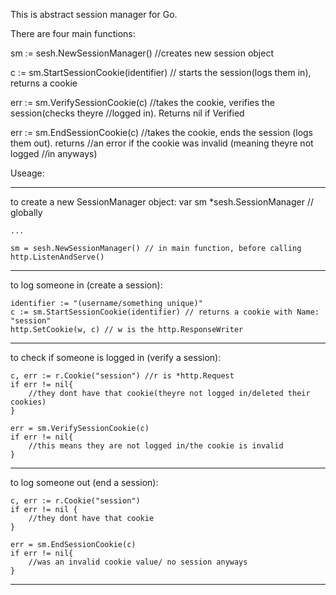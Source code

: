 This is abstract session manager for Go.


There are four main functions:

sm := sesh.NewSessionManager() //creates new session object

c := sm.StartSessionCookie(identifier) // starts the session(logs them in), returns a cookie

err := sm.VerifySessionCookie(c) //takes the cookie, verifies the session(checks theyre 
								 //logged in). Returns nil if Verified

err := sm.EndSessionCookie(c) //takes the cookie, ends the session (logs them out). returns
							  //an error if the cookie was invalid (meaning theyre not logged
							  //in anyways)


Useage:

------------------------------------------------------------
to create a new SessionManager object:
	var sm *sesh.SessionManager // globally
		
	...

	sm = sesh.NewSessionManager() // in main function, before calling http.ListenAndServe()

------------------------------------------------------------
to log someone in (create a session):
	
	identifier := "(username/something unique)"
	c := sm.StartSessionCookie(identifier) // returns a cookie with Name: "session"
	http.SetCookie(w, c) // w is the http.ResponseWriter

------------------------------------------------------------
to check if someone is logged in (verify a session):
	
	c, err := r.Cookie("session") //r is *http.Request
	if err != nil{
		//they dont have that cookie(theyre not logged in/deleted their cookies)	
	}

	err = sm.VerifySessionCookie(c)
	if err != nil{
		//this means they are not logged in/the cookie is invalid	
	}

------------------------------------------------------------
to log someone out (end a session):

	c, err := r.Cookie("session")
	if err != nil {
		//they dont have that cookie
	}

	err = sm.EndSessionCookie(c)
	if err != nil{
		//was an invalid cookie value/ no session anyways	
	}

-----------------------------------------------------------

